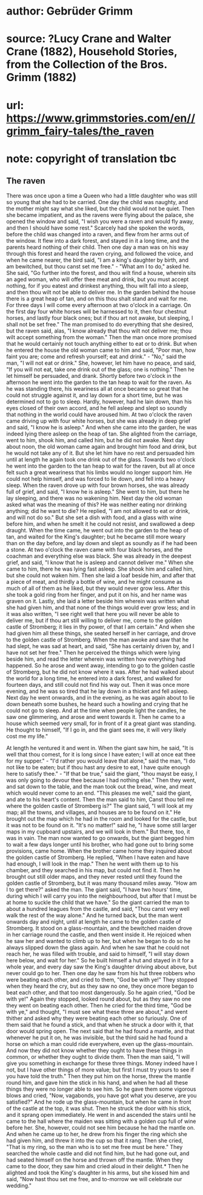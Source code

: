 # author: Gebrüder Grimm
# source: ?Lucy Crane and Walter Crane (1882), Household Stories, from the Collection of the Bros. Grimm (1882)
# url: https://www.grimmstories.com/en//grimm_fairy-tales/the_raven
# note: copyright of translation tbc

## The raven 

There was once upon a time a Queen who had a little daughter who was
still so young that she had to be carried. One day the child was
naughty, and the mother might say what she liked, but the child would
not be quiet. Then she became impatient, and as the ravens were flying
about the palace, she opened the window and said, "I wish you were a
raven and would fly away, and then I should have some rest." Scarcely
had she spoken the words, before the child was changed into a raven, and
flew from her arms out of the window. It flew into a dark forest, and
stayed in it a long time, and the parents heard nothing of their child.
Then one day a man was on his way through this forest and heard the
raven crying, and followed the voice, and when he came nearer, the bird
said, "I am a king's daughter by birth, and am bewitched, but thou
canst set me free." - "What am I to do," asked he. She said, "Go
further into the forest, and thou wilt find a house, wherein sits an
aged woman, who will offer thee meat and drink, but you must accept
nothing, for if you eatest and drinkest anything, thou wilt fall into a
sleep, and then thou wilt not be able to deliver me. In the garden
behind the house there is a great heap of tan, and on this thou shalt
stand and wait for me. For three days I will come every afternoon at two
o'clock in a carriage. On the first day four white horses will be
harnessed to it, then four chestnut horses, and lastly four black ones;
but if thou art not awake, but sleeping, I shall not be set free." The
man promised to do everything that she desired, but the raven said,
alas, "I know already that thou wilt not deliver me; thou wilt accept
something from the woman." Then the man once more promised that he
would certainly not touch anything either to eat or to drink. But when
he entered the house the old woman came to him and said, "Poor man, how
faint you are; come and refresh yourself; eat and drink." - "No,"
said the man, "I will not eat or drink." She, however, let him have no
peace, and said, "If you will not eat, take one drink out of the glass;
one is nothing." Then he let himself be persuaded, and drank. Shortly
before two o'clock in the afternoon he went into the garden to the tan
heap to wait for the raven. As he was standing there, his weariness all
at once became so great that he could not struggle against it, and lay
down for a short time, but he was determined not to go to sleep. Hardly,
however, had he lain down, than his eyes closed of their own accord, and
he fell asleep and slept so soundly that nothing in the world could have
aroused him. At two o'clock the raven came driving up with four white
horses, but she was already in deep grief and said, "I know he is
asleep." And when she came into the garden, he was indeed lying there
asleep on the heap of tan. She alighted from the carriage, went to him,
shook him, and called him, but he did not awake. Next day about noon,
the old woman came again and brought him food and drink, but he would
not take any of it. But she let him have no rest and persuaded him until
at length he again took one drink out of the glass. Towards two o'clock
he went into the garden to the tan heap to wait for the raven, but all
at once felt such a great weariness that his limbs would no longer
support him. He could not help himself, and was forced to lie down, and
fell into a heavy sleep. When the raven drove up with four brown horses,
she was already full of grief, and said, "I know he is asleep." She
went to him, but there he lay sleeping, and there was no wakening him.
Next day the old woman asked what was the meaning of this? He was
neither eating nor drinking anything; did he want to die? He replied,
"I am not allowed to eat or drink, and will not do so." But she set a
dish with food, and a glass with wine before him, and when he smelt it
he could not resist, and swallowed a deep draught. When the time came,
he went out into the garden to the heap of tan, and waited for the
King's daughter; but he became still more weary than on the day before,
and lay down and slept as soundly as if he had been a stone. At two
o'clock the raven came with four black horses, and the coachman and
everything else was black. She was already in the deepest grief, and
said, "I know that he is asleep and cannot deliver me." When she came
to him, there he was lying fast asleep. She shook him and called him,
but she could not waken him. Then she laid a loaf beside him, and after
that a piece of meat, and thirdly a bottle of wine, and he might consume
as much of all of them as he liked, but they would never grow less.
After this she took a gold ring from her finger, and put it on his, and
her name was graven on it. Lastly, she laid a letter beside him wherein
was written what she had given him, and that none of the things would
ever grow less; and in it was also written, "I see right well that here
you will never be able to deliver me, but if thou art still willing to
deliver me, come to the golden castle of Stromberg; it lies in thy
power, of that I am certain." And when she had given him all these
things, she seated herself in her carriage, and drove to the golden
castle of Stromberg.
When the man awoke and saw that he had slept, he was sad at heart, and
said, "She has certainly driven by, and I have not set her free." Then
he perceived the things which were lying beside him, and read the letter
wherein was written how everything had happened. So he arose and went
away, intending to go to the golden castle of Stromberg, but he did not
know where it was. After he had walked about the world for a long time,
he entered into a dark forest, and walked for fourteen days, and still
could not find his way out. Then it was once more evening, and he was so
tired that he lay down in a thicket and fell asleep. Next day he went
onwards, and in the evening, as he was again about to lie down beneath
some bushes, he heard such a howling and crying that he could not go to
sleep. And at the time when people light the candles, he saw one
glimmering, and arose and went towards it. Then he came to a house which
seemed very small, for in front of it a great giant was standing. He
thought to himself, "If I go in, and the giant sees me, it will very
likely cost me my life."

At length he ventured it and went in. When the giant saw him, he said,
"It is well that thou comest, for it is long since I have eaten; I will
at once eat thee for my supper." - "I'd rather you would leave that
alone," said the man, "I do not like to be eaten; but if thou hast any
desire to eat, I have quite enough here to satisfy thee." - "If that
be true," said the giant, "thou mayst be easy, I was only going to
devour thee because I had nothing else." Then they went, and sat down
to the table, and the man took out the bread, wine, and meat which would
never come to an end. "This pleases me well," said the giant, and ate
to his heart's content. Then the man said to him, Canst thou tell me
where the golden castle of Stromberg is?" The giant said, "I will look
at my map; all the towns, and villages, and houses are to be found on
it." He brought out the map which he had in the room and looked for the
castle, but it was not to be found on it. "It's no matter!" said he,
"I have some still larger maps in my cupboard upstairs, and we will
look in them." But there, too, it was in vain. The man now wanted to go
onwards, but the giant begged him to wait a few days longer until his
brother, who had gone out to bring some provisions, came home. When the
brother came home they inquired about the golden castle of Stromberg. He
replied, "When I have eaten and have had enough, I will look in the
map." Then he went with them up to his chamber, and they searched in
his map, but could not find it. Then he brought out still older maps,
and they never rested until they found the golden castle of Stromberg,
but it was many thousand miles away. "How am I to get there?" asked
the man. The giant said, "I have two hours' time, during which I will
carry you into the neighbourhood, but after that I must be at home to
suckle the child that we have." So the giant carried the man to about a
hundred leagues from the castle, and said, "Thou canst very well walk
the rest of the way alone." And he turned back, but the man went
onwards day and night, until at length he came to the golden castle of
Stromberg. It stood on a glass-mountain, and the bewitched maiden drove
in her carriage round the castle, and then went inside it. He rejoiced
when he saw her and wanted to climb up to her, but when he began to do
so he always slipped down the glass again. And when he saw that he could
not reach her, he was filled with trouble, and said to himself, "I will
stay down here below, and wait for her." So he built himself a hut and
stayed in it for a whole year, and every day saw the King's daughter
driving about above, but never could go to her. Then one day he saw from
his hut three robbers who were beating each other, and cried to them,
"God be with ye!" They stopped when they heard the cry, but as they
saw no one, they once more began to beat each other, and that too most
dangerously. So he again cried, "God be with ye!" Again they stopped,
looked round about, but as they saw no one they went on beating each
other. Then he cried for the third time, "God be with ye," and
thought, "I must see what these three are about," and went thither and
asked why they were beating each other so furiously. One of them said
that he found a stick, and that when he struck a door with it, that door
would spring open. The next said that he had found a mantle, and that
whenever he put it on, he was invisible, but the third said he had found
a horse on which a man could ride everywhere, even up the
glass-mountain. And now they did not know whether they ought to have
these things in common, or whether they ought to divide them. Then the
man said, "I will give you something in exchange for these three
things. Money indeed have I not, but I have other things of more value;
but first I must try yours to see if you have told the truth." Then
they put him on the horse, threw the mantle round him, and gave him the
stick in his hand, and when he had all these things they were no longer
able to see him. So he gave them some vigorous blows and cried, "Now,
vagabonds, you have got what you deserve, are you satisfied?" And he
rode up the glass-mountain, but when he came in front of the castle at
the top, it was shut. Then he struck the door with his stick, and it
sprang open immediately. He went in and ascended the stairs until he
came to the hall where the maiden was sitting with a golden cup full of
wine before her. She, however, could not see him because he had the
mantle on. And when he came up to her, he drew from his finger the ring
which she had given him, and threw it into the cup so that it rang. Then
she cried, "That is my ring, so the man who is to set me free must be
here." They searched the whole castle and did not find him, but he had
gone out, and had seated himself on the horse and thrown off the mantle.
When they came to the door, they saw him and cried aloud in their
delight.* Then he alighted and took the King's daughter in his arms,
but she kissed him and said, "Now hast thou set me free, and to-morrow
we will celebrate our wedding."
